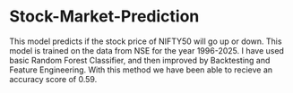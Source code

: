 # Stock-Market-Prediction
This model predicts if the stock price of NIFTY50 will go up or down. This model is trained on the data from NSE for the year 1996-2025. I have used basic Random Forest Classifier, and then improved by Backtesting and Feature Engineering. With this method we have been able to recieve an accuracy score of 0.59.
